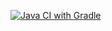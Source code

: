 [![Java CI with Gradle](https://github.com/JobOasis/backend/actions/workflows/gradle.yml/badge.svg)](https://github.com/JobOasis/backend/actions/workflows/gradle.yml)
